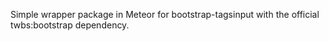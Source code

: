 Simple wrapper package in Meteor for bootstrap-tagsinput with the official twbs:bootstrap dependency.